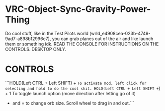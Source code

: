 # VRC-Object-Sync-Gravity-Power-Thing

Do cool stuff, like in the Test Pilots world (wrld_e4908cea-023b-4749-9ad7-a898b12996e7), you can grab planes out of the air and like launch them or something idk.
READ THE CONSOLE FOR INSTRUCTIONS ON THE CONTROLS.
DESKTOP ONLY.

# CONTROLS

```HOLD(Left CTRL + Left SHIFT) + ` To activate mod, left click for selecting and hold to do the cool shit.
HOLD(Left CTRL + Left SHIFT + `) + 1 To toggle launch option (move direction after letting go of it)
- and = to change orb size.
Scroll wheel to drag in and out.```
